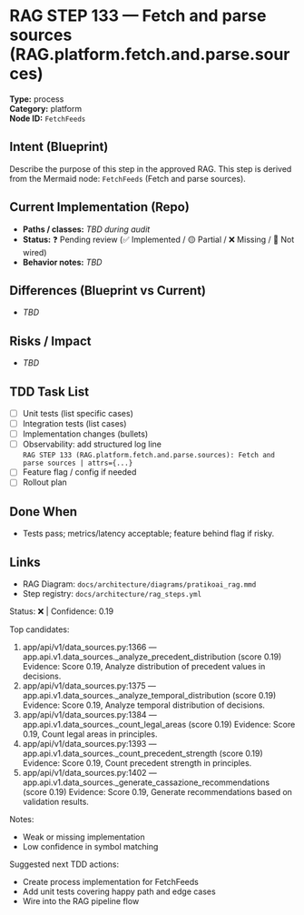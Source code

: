 # RAG STEP 133 — Fetch and parse sources (RAG.platform.fetch.and.parse.sources)

**Type:** process  
**Category:** platform  
**Node ID:** `FetchFeeds`

## Intent (Blueprint)
Describe the purpose of this step in the approved RAG. This step is derived from the Mermaid node: `FetchFeeds` (Fetch and parse sources).

## Current Implementation (Repo)
- **Paths / classes:** _TBD during audit_
- **Status:** ❓ Pending review (✅ Implemented / 🟡 Partial / ❌ Missing / 🔌 Not wired)
- **Behavior notes:** _TBD_

## Differences (Blueprint vs Current)
- _TBD_

## Risks / Impact
- _TBD_

## TDD Task List
- [ ] Unit tests (list specific cases)
- [ ] Integration tests (list cases)
- [ ] Implementation changes (bullets)
- [ ] Observability: add structured log line  
  `RAG STEP 133 (RAG.platform.fetch.and.parse.sources): Fetch and parse sources | attrs={...}`
- [ ] Feature flag / config if needed
- [ ] Rollout plan

## Done When
- Tests pass; metrics/latency acceptable; feature behind flag if risky.

## Links
- RAG Diagram: `docs/architecture/diagrams/pratikoai_rag.mmd`
- Step registry: `docs/architecture/rag_steps.yml`


<!-- AUTO-AUDIT:BEGIN -->
Status: ❌  |  Confidence: 0.19

Top candidates:
1) app/api/v1/data_sources.py:1366 — app.api.v1.data_sources._analyze_precedent_distribution (score 0.19)
   Evidence: Score 0.19, Analyze distribution of precedent values in decisions.
2) app/api/v1/data_sources.py:1375 — app.api.v1.data_sources._analyze_temporal_distribution (score 0.19)
   Evidence: Score 0.19, Analyze temporal distribution of decisions.
3) app/api/v1/data_sources.py:1384 — app.api.v1.data_sources._count_legal_areas (score 0.19)
   Evidence: Score 0.19, Count legal areas in principles.
4) app/api/v1/data_sources.py:1393 — app.api.v1.data_sources._count_precedent_strength (score 0.19)
   Evidence: Score 0.19, Count precedent strength in principles.
5) app/api/v1/data_sources.py:1402 — app.api.v1.data_sources._generate_cassazione_recommendations (score 0.19)
   Evidence: Score 0.19, Generate recommendations based on validation results.

Notes:
- Weak or missing implementation
- Low confidence in symbol matching

Suggested next TDD actions:
- Create process implementation for FetchFeeds
- Add unit tests covering happy path and edge cases
- Wire into the RAG pipeline flow
<!-- AUTO-AUDIT:END -->